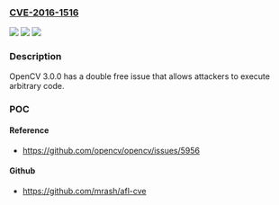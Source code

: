 ### [CVE-2016-1516](https://cve.mitre.org/cgi-bin/cvename.cgi?name=CVE-2016-1516)
![](https://img.shields.io/static/v1?label=Product&message=OpenCV%203.0.0&color=blue)
![](https://img.shields.io/static/v1?label=Version&message=OpenCV%203.0.0%20&color=brightgreen)
![](https://img.shields.io/static/v1?label=Vulnerability&message=double%20free&color=brightgreen)

### Description

OpenCV 3.0.0 has a double free issue that allows attackers to execute arbitrary code.

### POC

#### Reference
- https://github.com/opencv/opencv/issues/5956

#### Github
- https://github.com/mrash/afl-cve

